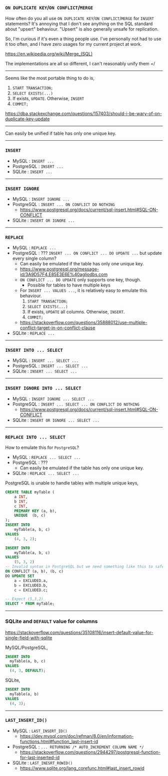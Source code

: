 
### `ON DUPLICATE KEY`/`ON CONFLICT`/`MERGE`

How often do you all use `ON DUPLICATE KEY`/`ON CONFLICT`/`MERGE` for `INSERT` statements?
It's annoying that I don't see anything on the SQL standard about "upsert" behaviour.
"Upsert" is also generally unsafe for replication.

So, I'm curious if it's even a thing people use.
I've personally not had to use it too often, and I have zero usages for my current project at work.

https://en.wikipedia.org/wiki/Merge_(SQL)

The implementations are all so different, I can't reasonably unify them =/

-----

Seems like the most portable thing to do is,

1. `START TRANSACTION;`
1. `SELECT EXISTS(...)`
1. If exists, `UPDATE`. Otherwise, `INSERT`
1. `COMMIT;`

https://dba.stackexchange.com/questions/157403/should-i-be-wary-of-on-duplicate-key-update

-----

Can easily be unified if table has only one unique key.

-----

### `INSERT`

+ MySQL       : `INSERT ...`
+ PostgreSQL  : `INSERT ...`
+ SQLite      : `INSERT ...`

-----

### `INSERT IGNORE`

+ MySQL       : `INSERT IGNORE ...`
+ PostgreSQL  : `INSERT ... ON CONFLICT DO NOTHING`
  + https://www.postgresql.org/docs/current/sql-insert.html#SQL-ON-CONFLICT
+ SQLite      : `INSERT OR IGNORE ...`

-----

### `REPLACE`

+ MySQL       : `REPLACE ...`
+ PostgreSQL  : ??? `INSERT ... ON CONFLICT ... DO UPDATE ...` but update every single column?
  + Can easily be emulated if the table has only one unique key.
  + https://www.postgresql.org/message-id/3A9D57F4.E85E3E6E%40agliodbs.com
  + `ON CONFLICT ... DO UPDATE` only supports one key, though.
    + Possible for tables to have multiple keys
  + For `INSERT ... VALUES ...`, it is relatively easy to emulate this behaviour.
    1. `START TRANSACTION;`
    1. `SELECT EXISTS(...)`
    1. If exists, `UPDATE` all columns. Otherwise, `INSERT`.
    1. `COMMIT;`
  + https://stackoverflow.com/questions/35888012/use-multiple-conflict-target-in-on-conflict-clause
+ SQLite      : `REPLACE ...`

-----

### `INSERT INTO ... SELECT`

+ MySQL       : `INSERT ... SELECT ...`
+ PostgreSQL  : `INSERT ... SELECT ...`
+ SQLite      : `INSERT ... SELECT ...`

-----

### `INSERT IGNORE INTO ... SELECT`

+ MySQL       : `INSERT IGNORE ... SELECT ...`
+ PostgreSQL  : `INSERT ... SELECT ... ON CONFLICT DO NOTHING`
  + https://www.postgresql.org/docs/current/sql-insert.html#SQL-ON-CONFLICT
+ SQLite      : `INSERT OR IGNORE ... SELECT ...`

-----

### `REPLACE INTO ... SELECT`

How to emulate this for `PostgreSQL`?

+ MySQL       : `REPLACE ... SELECT ...`
+ PostgreSQL  : ???
  + Can easily be emulated if the table has only one unique key.
+ SQLite      : `REPLACE ... SELECT ...`

PostgreSQL is unable to handle tables with multiple unique keys,
```sql
CREATE TABLE myTable (
	a INT,
	b INT,
	c INT,
  	PRIMARY KEY (a, b),
  	UNIQUE  (b, c)
);
INSERT INTO
	myTable(a, b, c)
VALUES
	(4, 3, 2);

INSERT INTO
	myTable(a, b, c)
VALUES
	(5, 3, 2)
-- Invalid syntax in PostgreSQL but we need something like this to safely "replace into" myTable
ON CONFLICT (a, b), (b, c)
DO UPDATE SET
	a = EXCLUDED.a,
    b = EXCLUDED.b,
    c = EXCLUDED.c;

-- Expect (5,3,2)
SELECT * FROM myTable;
```

-----

### SQLite and `DEFAULT` value for columns

https://stackoverflow.com/questions/35108116/insert-default-value-for-single-field-with-sqlite

MySQL/PostgreSQL,
```sql
INSERT INTO
  myTable(a, b, c)
VALUES
  (4, 3, DEFAULT);
```

SQLite,
```sql
INSERT INTO
  myTable(a, b)
VALUES
  (4, 3);
```

-----

### `LAST_INSERT_ID()`

+ MySQL       : `LAST_INSERT_ID()`
  + https://dev.mysql.com/doc/refman/8.0/en/information-functions.html#function_last-insert-id
+ PostgreSQL  : `... RETURNING /* AUTO_INCREMENT COLUMN NAME */`
  + https://stackoverflow.com/questions/2944297/postgresql-function-for-last-inserted-id
+ SQLite      : `LAST_INESRT_ROWID()`
  + https://www.sqlite.org/lang_corefunc.html#last_insert_rowid
